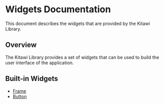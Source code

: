 # Widgets Documentation

This document describes the widgets that are provided by the Kitawi Library.

## Overview

The Kitawi Library provides a set of widgets that can be used to build the user interface of the application.

## Built-in Widgets

- [Frame](frame.dart)
- [Button](buttons/button.dart)

